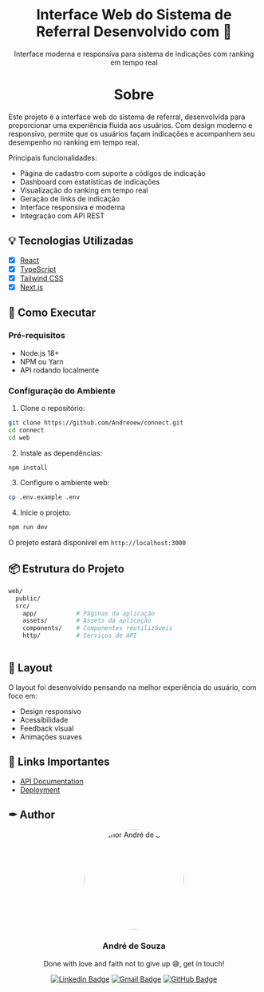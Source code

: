 <p align="center"> 
  <h1 align="center">Interface Web do Sistema de Referral <span>Desenvolvido com 💜</span></h1>
  
  <p align="center">
    Interface moderna e responsiva para sistema de indicações com ranking em tempo real
  </p>

  <!-- Adicione screenshots do projeto aqui quando disponível -->
  
  <h1 align="center">Sobre</h1>
  
  Este projeto é a interface web do sistema de referral, desenvolvida para proporcionar uma experiência fluida aos usuários. Com design moderno e responsivo, permite que os usuários façam indicações e acompanhem seu desempenho no ranking em tempo real.

Principais funcionalidades:
- Página de cadastro com suporte a códigos de indicação
- Dashboard com estatísticas de indicações
- Visualização do ranking em tempo real
- Geração de links de indicação
- Interface responsiva e moderna
- Integração com API REST

## 💡 Tecnologias Utilizadas

- [x] [React](https://react.dev/)
- [x] [TypeScript](https://www.typescriptlang.org/)
- [x] [Tailwind CSS](https://tailwindcss.com/)
- [x] [Next.js](https://nextjs.org/)

## 🚀 Como Executar

### Pré-requisitos

- Node.js 18+
- NPM ou Yarn
- API rodando localmente

### Configuração do Ambiente

1. Clone o repositório:

```bash
git clone https://github.com/Andreoew/connect.git
cd connect
cd web
```

2. Instale as dependências:

```bash
npm install
```

3. Configure o ambiente web:

```bash
cp .env.example .env
```

4. Inicie o projeto:

```bash
npm run dev
```

O projeto estará disponível em `http://localhost:3000`

## 📦 Estrutura do Projeto

```bash
web/
  public/
  src/
    app/           # Páginas da aplicação
    assets/        # Assets da aplicação
    components/    # Componentes reutilizáveis
    http/          # Serviços de API
    
```

## 🎨 Layout

O layout foi desenvolvido pensando na melhor experiência do usuário, com foco em:
- Design responsivo
- Acessibilidade
- Feedback visual
- Animações suaves


## 🔗 Links Importantes

- [API Documentation](http://localhost:3333/docs)
- [Deployment](https://connect-web.vercel.app)

## ✒ Author

<p align="center">
  <img width="200px" style="border-radius: 50%" alt="Author André de Souza" title="Author André de Souza" src="https://github.com/andreoew.png" />

  <h3 align="center">André de Souza</h3>
  
  <p align="center">  
    Done with love and faith not to give up 😅, get in touch!
  </p>
</p>  
  
<div align="center">

[![Linkedin Badge](https://img.shields.io/badge/-LinkedIn-1f6feb?style=flat-square&logo=Linkedin&logoColor=white&link=https://www.linkedin.com/in/vagnernervessantos/)](https://www.linkedin.com/in/andredessilva/)
[![Gmail Badge](https://img.shields.io/badge/-seutecdev@gmail.com-1f6feb?style=flat-square&logo=Gmail&logoColor=white&link=mailto:seutecdev@gmail.com)](mailto:seutecdev@gmail.com)
[![GitHub Badge](https://img.shields.io/badge/-GitHub-1f6feb?style=flat-square&logo=GitHub&logoColor=white&link=https://github.com/VagnerNerves)](https://github.com/andreoew)

</div>